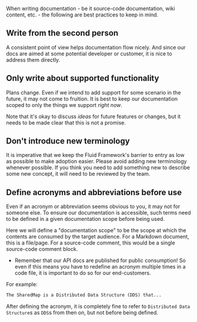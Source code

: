 When writing documentation - be it source-code documentation, wiki content, etc. - the following are best practices to keep in mind.

## Write from the second person

A consistent point of view helps documentation flow nicely.
And since our docs are aimed at some potential developer or customer, it is nice to address them directly.

## Only write about supported functionality

Plans change.
Even if we intend to add support for some scenario in the future, it may not come to fruition.
It is best to keep our documentation scoped to only the things we support *right now*.

Note that it's okay to discuss *ideas* for future features or changes, but it needs to be made clear that this is not a promise.

## Don't introduce new terminology

It is imperative that we keep the Fluid Framework's barrier to entry as low as possible to make adoption easier.
Please avoid adding new terminology whenever possible.
If you think you need to add something new to describe some new concept, it will need to be reviewed by the team.

## Define acronyms and abbreviations before use

Even if an acronym or abbreviation seems obvious to you, it may not for someone else.
To ensure our documentation is accessible, such terms need to be defined in a given documentation scope before being used.

Here we will define a "documentation scope" to be the scope at which the contents are consumed by the target audience.
For a Markdown document, this is a file/page.
For a source-code comment, this would be a single source-code comment block.

- Remember that our API docs are published for public consumption!
  So even if this means you have to redefine an acronym multiple times in a code file, it is important to do so for our end-customers.

For example:

```markdown
The SharedMap is a Distributed Data Structure (DDS) that...
```

After defining the acronym, it is completely fine to refer to `Distributed Data Structure`s as `DDS`s from then on, but not before being defined.

